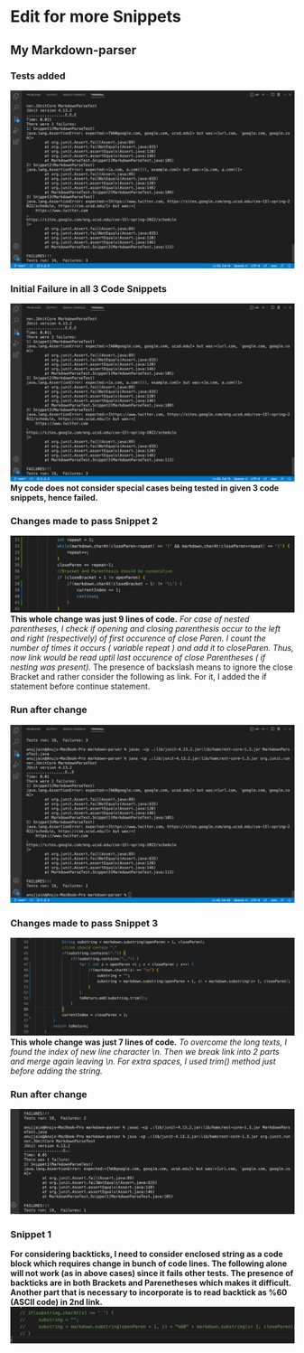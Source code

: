 # Edit for more Snippets
## My Markdown-parser
### Tests added
![Image1](L4-1.png)
### Initial Failure in all 3 Code Snippets
![Image1](L4-1.png)
**My code does not consider special cases being tested in given 3 code snippets, hence failed.** 
### Changes made to pass Snippet 2
![Image2](L4-3.png)
**This whole change was just 9 lines of code.** 
*For case of nested parentheses, I check if opening and closing parenthesis occur to the left and right (respectively) of first occurence of close Paren.
I count the number of times it occurs ( variable repeat ) and add it to closeParen. Thus, now link would be read uptil last occurence of close Parentheses ( if nesting was present).* 
The presence of backslash means to ignore the close Bracket and rather consider the following as link.
For it, I added the if statement before continue statement.
### Run after change
![Image3](L4-2.png)
### Changes made to pass Snippet 3
![Image4](L4-4.png)
**This whole change was just 7 lines of code.** 
*To overcome the long texts, I found the index of new line character \n. Then we break link into 2 parts and merge again leaving \n. For extra spaces, I used trim() method just before adding the string.*
### Run after change
![Image5](L4-5.png)
### Snippet 1
**For considering backticks, I need to consider enclosed string as a code block which requires change in bunch of code lines. The following alone will not work (as in above cases) since it fails other tests. The presence of backticks are in both Brackets and Parenetheses which makes it difficult. Another part that is necessary to incorporate is to read backtick as %60 (ASCII code) in 2nd link.**
![Image6](L4-6.png)
